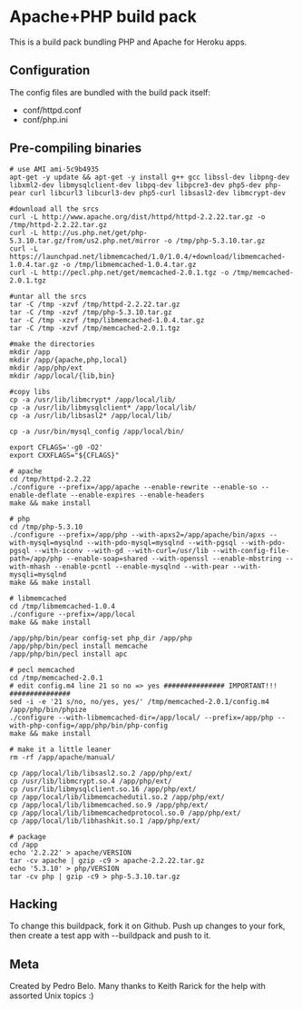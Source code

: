 Apache+PHP build pack
========================

This is a build pack bundling PHP and Apache for Heroku apps.

Configuration
-------------

The config files are bundled with the build pack itself:

* conf/httpd.conf
* conf/php.ini


Pre-compiling binaries
----------------------

    # use AMI ami-5c9b4935
    apt-get -y update && apt-get -y install g++ gcc libssl-dev libpng-dev libxml2-dev libmysqlclient-dev libpq-dev libpcre3-dev php5-dev php-pear curl libcurl3 libcurl3-dev php5-curl libsasl2-dev libmcrypt-dev
    
    #download all the srcs
    curl -L http://www.apache.org/dist/httpd/httpd-2.2.22.tar.gz -o /tmp/httpd-2.2.22.tar.gz
    curl -L http://us.php.net/get/php-5.3.10.tar.gz/from/us2.php.net/mirror -o /tmp/php-5.3.10.tar.gz
    curl -L https://launchpad.net/libmemcached/1.0/1.0.4/+download/libmemcached-1.0.4.tar.gz -o /tmp/libmemcached-1.0.4.tar.gz
    curl -L http://pecl.php.net/get/memcached-2.0.1.tgz -o /tmp/memcached-2.0.1.tgz
    
    #untar all the srcs
    tar -C /tmp -xzvf /tmp/httpd-2.2.22.tar.gz
    tar -C /tmp -xzvf /tmp/php-5.3.10.tar.gz
    tar -C /tmp -xzvf /tmp/libmemcached-1.0.4.tar.gz
    tar -C /tmp -xzvf /tmp/memcached-2.0.1.tgz
    
    #make the directories
    mkdir /app
    mkdir /app/{apache,php,local}
    mkdir /app/php/ext
    mkdir /app/local/{lib,bin}
    
    #copy libs
    cp -a /usr/lib/libmcrypt* /app/local/lib/
    cp -a /usr/lib/libmysqlclient* /app/local/lib/
    cp -a /usr/lib/libsasl2* /app/local/lib/

    cp -a /usr/bin/mysql_config /app/local/bin/
   
    export CFLAGS='-g0 -O2'
    export CXXFLAGS="${CFLAGS}"
    
    # apache
    cd /tmp/httpd-2.2.22
    ./configure --prefix=/app/apache --enable-rewrite --enable-so --enable-deflate --enable-expires --enable-headers
    make && make install
    
    # php
    cd /tmp/php-5.3.10
    ./configure --prefix=/app/php --with-apxs2=/app/apache/bin/apxs --with-mysql=mysqlnd --with-pdo-mysql=mysqlnd --with-pgsql --with-pdo-pgsql --with-iconv --with-gd --with-curl=/usr/lib --with-config-file-path=/app/php --enable-soap=shared --with-openssl --enable-mbstring --with-mhash --enable-pcntl --enable-mysqlnd --with-pear --with-mysqli=mysqlnd
    make && make install
    
    # libmemcached
    cd /tmp/libmemcached-1.0.4
    ./configure --prefix=/app/local
    make && make install
    
    /app/php/bin/pear config-set php_dir /app/php
    /app/php/bin/pecl install memcache
    /app/php/bin/pecl install apc
    
    # pecl memcached
    cd /tmp/memcached-2.0.1
    # edit config.m4 line 21 so no => yes ############### IMPORTANT!!! ###############
    sed -i -e '21 s/no, no/yes, yes/' /tmp/memcached-2.0.1/config.m4
    /app/php/bin/phpize
    ./configure --with-libmemcached-dir=/app/local/ --prefix=/app/php --with-php-config=/app/php/bin/php-config
    make && make install
    
    # make it a little leaner
    rm -rf /app/apache/manual/

    cp /app/local/lib/libsasl2.so.2 /app/php/ext/
    cp /usr/lib/libmcrypt.so.4 /app/php/ext/
    cp /usr/lib/libmysqlclient.so.16 /app/php/ext/
    cp /app/local/lib/libmemcachedutil.so.2 /app/php/ext/
    cp /app/local/lib/libmemcached.so.9 /app/php/ext/
    cp /app/local/lib/libmemcachedprotocol.so.0 /app/php/ext/
    cp /app/local/lib/libhashkit.so.1 /app/php/ext/

    # package
    cd /app
    echo '2.2.22' > apache/VERSION
    tar -cv apache | gzip -c9 > apache-2.2.22.tar.gz
    echo '5.3.10' > php/VERSION
    tar -cv php | gzip -c9 > php-5.3.10.tar.gz


Hacking
-------

To change this buildpack, fork it on Github. Push up changes to your fork, then create a test app with --buildpack <your-github-url> and push to it.


Meta
----

Created by Pedro Belo.
Many thanks to Keith Rarick for the help with assorted Unix topics :)
